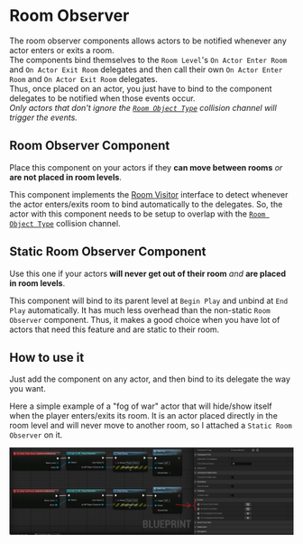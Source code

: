 # Room Observer

The room observer components allows actors to be notified whenever any actor enters or exits a room.\
The components bind themselves to the `Room Level`'s `On Actor Enter Room` and `On Actor Exit Room` delegates and then call their own `On Actor Enter Room` and `On Actor Exit Room` delegates.\
Thus, once placed on an actor, you just have to bind to the component delegates to be notified when those events occur.\
*Only actors that don't ignore the [`Room Object Type`](Plugin-Settings.md) collision channel will trigger the events.*

## Room Observer Component
Place this component on your actors if they **can move between rooms** *or* **are not placed in room levels**.

This component implements the [Room Visitor](Room-Visitor.md) interface to detect whenever the actor enters/exits room to bind automatically to the delegates.
So, the actor with this component needs to be setup to overlap with the [`Room Object Type`](Plugin-Settings.md) collision channel.

## Static Room Observer Component
Use this one if your actors **will never get out of their room** *and* **are placed in room levels**.

This component will bind to its parent level at `Begin Play` and unbind at `End Play` automatically.
It has much less overhead than the non-static `Room Observer` component.
Thus, it makes a good choice when you have lot of actors that need this feature and are static to their room.

## How to use it

Just add the component on any actor, and then bind to its delegate the way you want.

Here a simple example of a "fog of war" actor that will hide/show itself when the player enters/exits its room.
It is an actor placed directly in the room level and will never move to another room, so I attached a `Static Room Observer` on it.

![](Images/RoomObserver.png)
